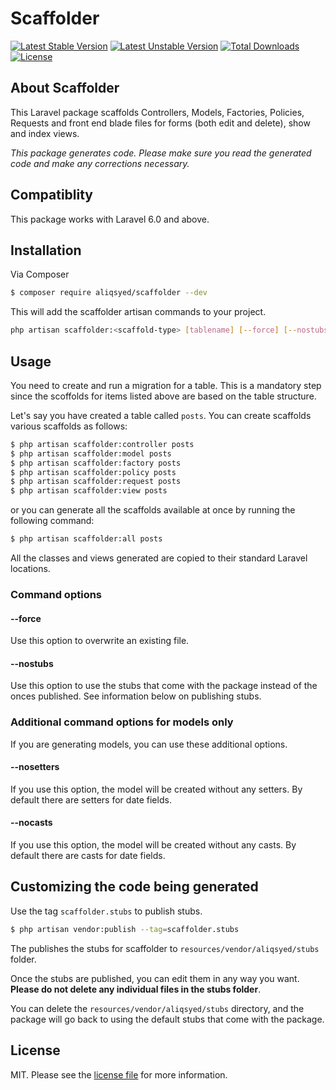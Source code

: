 # Scaffolder

[![Latest Stable Version](https://poser.pugx.org/aliqsyed/scaffolder/v/stable)](https://packagist.org/packages/aliqsyed/scaffolder)
[![Latest Unstable Version](https://poser.pugx.org/aliqsyed/scaffolder/v/unstable)](https://packagist.org/packages/aliqsyed/scaffolder)
[![Total Downloads](https://poser.pugx.org/aliqsyed/scaffolder/downloads)](https://packagist.org/packages/aliqsyed/scaffolder)
[![License](https://poser.pugx.org/aliqsyed/scaffolder/license)](https://packagist.org/packages/aliqsyed/scaffolder)

## About Scaffolder

This Laravel package scaffolds Controllers, Models, Factories, Policies, Requests and front end blade files for forms (both edit and delete), show and index views.

_This package generates code. Please make sure you read the generated code and make any corrections necessary._

## Compatiblity

This package works with Laravel 6.0 and above.

## Installation

Via Composer

```bash
$ composer require aliqsyed/scaffolder --dev
```

This will add the scaffolder artisan commands to your project.

```bash
php artisan scaffolder:<scaffold-type> [tablename] [--force] [--nostubs]
```

## Usage

You need to create and run a migration for a table. This is a mandatory step since the scoffolds for items listed above are based on the table structure.

Let's say you have created a table called `posts`. You can create scaffolds various scaffolds as follows:

```bash
$ php artisan scaffolder:controller posts
$ php artisan scaffolder:model posts
$ php artisan scaffolder:factory posts
$ php artisan scaffolder:policy posts
$ php artisan scaffolder:request posts
$ php artisan scaffolder:view posts
```

or you can generate all the scaffolds available at once by running the following command:

```bash
$ php artisan scaffolder:all posts
```

All the classes and views generated are copied to their standard Laravel locations.

### Command options

#### --force

Use this option to overwrite an existing file.

#### --nostubs

Use this option to use the stubs that come with the package instead of the onces published. See information below on publishing stubs.

### Additional command options for models only

If you are generating models, you can use these additional options.

#### --nosetters

If you use this option, the model will be created without any setters. By default there are setters for date fields.

#### --nocasts

If you use this option, the model will be created without any casts. By default there are casts for date fields.

## Customizing the code being generated

Use the tag `scaffolder.stubs` to publish stubs.

```bash
$ php artisan vendor:publish --tag=scaffolder.stubs
```

The publishes the stubs for scaffolder to `resources/vendor/aliqsyed/stubs` folder.

Once the stubs are published, you can edit them in any way you want. **Please do not delete any individual files in the stubs folder**.

You can delete the `resources/vendor/aliqsyed/stubs` directory, and the package will go back to using the default stubs that come with the package.

## License

MIT. Please see the [license file](license.md) for more information.
